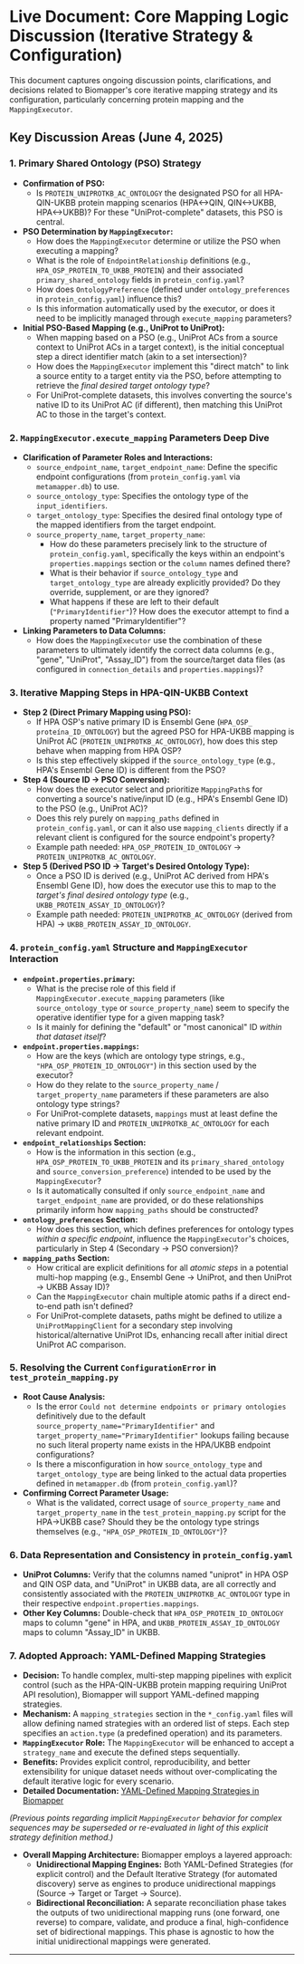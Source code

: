 # Live Document: Core Mapping Logic Discussion (Iterative Strategy & Configuration)

This document captures ongoing discussion points, clarifications, and decisions related to Biomapper's core iterative mapping strategy and its configuration, particularly concerning protein mapping and the `MappingExecutor`.

## Key Discussion Areas (June 4, 2025)

### 1. Primary Shared Ontology (PSO) Strategy

*   **Confirmation of PSO:**
    *   Is `PROTEIN_UNIPROTKB_AC_ONTOLOGY` the designated PSO for all HPA-QIN-UKBB protein mapping scenarios (HPA<->QIN, QIN<->UKBB, HPA<->UKBB)? For these "UniProt-complete" datasets, this PSO is central.
*   **PSO Determination by `MappingExecutor`:**
    *   How does the `MappingExecutor` determine or utilize the PSO when executing a mapping?
    *   What is the role of `EndpointRelationship` definitions (e.g., `HPA_OSP_PROTEIN_TO_UKBB_PROTEIN`) and their associated `primary_shared_ontology` fields in `protein_config.yaml`?
    *   How does `OntologyPreference` (defined under `ontology_preferences` in `protein_config.yaml`) influence this?
    *   Is this information automatically used by the executor, or does it need to be implicitly managed through `execute_mapping` parameters?
*   **Initial PSO-Based Mapping (e.g., UniProt to UniProt):**
    *   When mapping based on a PSO (e.g., UniProt ACs from a source context to UniProt ACs in a target context), is the initial conceptual step a direct identifier match (akin to a set intersection)?
    *   How does the `MappingExecutor` implement this "direct match" to link a source entity to a target entity via the PSO, before attempting to retrieve the *final desired target ontology type*?
    *   For UniProt-complete datasets, this involves converting the source's native ID to its UniProt AC (if different), then matching this UniProt AC to those in the target's context.

### 2. `MappingExecutor.execute_mapping` Parameters Deep Dive

*   **Clarification of Parameter Roles and Interactions:**
    *   `source_endpoint_name`, `target_endpoint_name`: Define the specific endpoint configurations (from `protein_config.yaml` via `metamapper.db`) to use.
    *   `source_ontology_type`: Specifies the ontology type of the `input_identifiers`.
    *   `target_ontology_type`: Specifies the desired final ontology type of the mapped identifiers from the target endpoint.
    *   `source_property_name`, `target_property_name`:
        *   How do these parameters precisely link to the structure of `protein_config.yaml`, specifically the keys within an endpoint's `properties.mappings` section or the `column` names defined there?
        *   What is their behavior if `source_ontology_type` and `target_ontology_type` are already explicitly provided? Do they override, supplement, or are they ignored?
        *   What happens if these are left to their default (`"PrimaryIdentifier"`)? How does the executor attempt to find a property named "PrimaryIdentifier"?
*   **Linking Parameters to Data Columns:**
    *   How does the `MappingExecutor` use the combination of these parameters to ultimately identify the correct data columns (e.g., "gene", "UniProt", "Assay_ID") from the source/target data files (as configured in `connection_details` and `properties.mappings`)?

### 3. Iterative Mapping Steps in HPA-QIN-UKBB Context

*   **Step 2 (Direct Primary Mapping using PSO):**
    *   If HPA OSP's native primary ID is Ensembl Gene (`HPA_OSP_ proteína_ID_ONTOLOGY`) but the agreed PSO for HPA-UKBB mapping is UniProt AC (`PROTEIN_UNIPROTKB_AC_ONTOLOGY`), how does this step behave when mapping from HPA OSP?
    *   Is this step effectively skipped if the `source_ontology_type` (e.g., HPA's Ensembl Gene ID) is different from the PSO?
*   **Step 4 (Source ID -> PSO Conversion):**
    *   How does the executor select and prioritize `MappingPath`s for converting a source's native/input ID (e.g., HPA's Ensembl Gene ID) to the PSO (e.g., UniProt AC)?
    *   Does this rely purely on `mapping_paths` defined in `protein_config.yaml`, or can it also use `mapping_clients` directly if a relevant client is configured for the source endpoint's property?
    *   Example path needed: `HPA_OSP_PROTEIN_ID_ONTOLOGY` -> `PROTEIN_UNIPROTKB_AC_ONTOLOGY`.
*   **Step 5 (Derived PSO ID -> Target's Desired Ontology Type):**
    *   Once a PSO ID is derived (e.g., UniProt AC derived from HPA's Ensembl Gene ID), how does the executor use this to map to the *target's final desired ontology type* (e.g., `UKBB_PROTEIN_ASSAY_ID_ONTOLOGY`)?
    *   Example path needed: `PROTEIN_UNIPROTKB_AC_ONTOLOGY` (derived from HPA) -> `UKBB_PROTEIN_ASSAY_ID_ONTOLOGY`.

### 4. `protein_config.yaml` Structure and `MappingExecutor` Interaction

*   **`endpoint.properties.primary`:**
    *   What is the precise role of this field if `MappingExecutor.execute_mapping` parameters (like `source_ontology_type` or `source_property_name`) seem to specify the operative identifier type for a given mapping task?
    *   Is it mainly for defining the "default" or "most canonical" ID *within that dataset itself*?
*   **`endpoint.properties.mappings`:**
    *   How are the keys (which are ontology type strings, e.g., `"HPA_OSP_PROTEIN_ID_ONTOLOGY"`) in this section used by the executor?
    *   How do they relate to the `source_property_name` / `target_property_name` parameters if these parameters are also ontology type strings?
    *   For UniProt-complete datasets, `mappings` must at least define the native primary ID and `PROTEIN_UNIPROTKB_AC_ONTOLOGY` for each relevant endpoint.
*   **`endpoint_relationships` Section:**
    *   How is the information in this section (e.g., `HPA_OSP_PROTEIN_TO_UKBB_PROTEIN` and its `primary_shared_ontology` and `source_conversion_preference`) intended to be used by the `MappingExecutor`?
    *   Is it automatically consulted if only `source_endpoint_name` and `target_endpoint_name` are provided, or do these relationships primarily inform how `mapping_paths` should be constructed?
*   **`ontology_preferences` Section:**
    *   How does this section, which defines preferences for ontology types *within a specific endpoint*, influence the `MappingExecutor`'s choices, particularly in Step 4 (Secondary -> PSO conversion)?
*   **`mapping_paths` Section:**
    *   How critical are explicit definitions for all *atomic steps* in a potential multi-hop mapping (e.g., Ensembl Gene -> UniProt, and then UniProt -> UKBB Assay ID)?
    *   Can the `MappingExecutor` chain multiple atomic paths if a direct end-to-end path isn't defined?
    *   For UniProt-complete datasets, paths might be defined to utilize a `UniProtMappingClient` for a secondary step involving historical/alternative UniProt IDs, enhancing recall after initial direct UniProt AC comparison.

### 5. Resolving the Current `ConfigurationError` in `test_protein_mapping.py`

*   **Root Cause Analysis:**
    *   Is the error `Could not determine endpoints or primary ontologies` definitively due to the default `source_property_name="PrimaryIdentifier"` and `target_property_name="PrimaryIdentifier"` lookups failing because no such literal property name exists in the HPA/UKBB endpoint configurations?
    *   Is there a misconfiguration in how `source_ontology_type` and `target_ontology_type` are being linked to the actual data properties defined in `metamapper.db` (from `protein_config.yaml`)?
*   **Confirming Correct Parameter Usage:**
    *   What is the validated, correct usage of `source_property_name` and `target_property_name` in the `test_protein_mapping.py` script for the HPA->UKBB case? Should they be the ontology type strings themselves (e.g., `"HPA_OSP_PROTEIN_ID_ONTOLOGY"`)?

### 6. Data Representation and Consistency in `protein_config.yaml`

*   **UniProt Columns:** Verify that the columns named "uniprot" in HPA OSP and QIN OSP data, and "UniProt" in UKBB data, are all correctly and consistently associated with the `PROTEIN_UNIPROTKB_AC_ONTOLOGY` type in their respective `endpoint.properties.mappings`.
*   **Other Key Columns:** Double-check that `HPA_OSP_PROTEIN_ID_ONTOLOGY` maps to column "gene" in HPA, and `UKBB_PROTEIN_ASSAY_ID_ONTOLOGY` maps to column "Assay_ID" in UKBB.

### 7. Adopted Approach: YAML-Defined Mapping Strategies

*   **Decision:** To handle complex, multi-step mapping pipelines with explicit control (such as the HPA-QIN-UKBB protein mapping requiring UniProt API resolution), Biomapper will support YAML-defined mapping strategies.
*   **Mechanism:** A `mapping_strategies` section in the `*_config.yaml` files will allow defining named strategies with an ordered list of steps. Each step specifies an `action.type` (a predefined operation) and its parameters.
*   **`MappingExecutor` Role:** The `MappingExecutor` will be enhanced to accept a `strategy_name` and execute the defined steps sequentially.
*   **Benefits:** Provides explicit control, reproducibility, and better extensibility for unique dataset needs without over-complicating the default iterative logic for every scenario.
*   **Detailed Documentation:** [YAML-Defined Mapping Strategies in Biomapper](./yaml_defined_mapping_strategies.md)

*(Previous points regarding implicit `MappingExecutor` behavior for complex sequences may be superseded or re-evaluated in light of this explicit strategy definition method.)*

*   **Overall Mapping Architecture:** Biomapper employs a layered approach:
    *   **Unidirectional Mapping Engines:** Both YAML-Defined Strategies (for explicit control) and the Default Iterative Strategy (for automated discovery) serve as engines to produce unidirectional mappings (Source -> Target or Target -> Source).
    *   **Bidirectional Reconciliation:** A separate reconciliation phase takes the outputs of two unidirectional mapping runs (one forward, one reverse) to compare, validate, and produce a final, high-confidence set of bidirectional mappings. This phase is agnostic to how the initial unidirectional mappings were generated.

---
